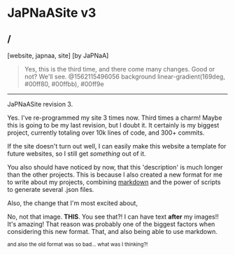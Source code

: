 # JaPNaASite v3
/
---
[website, japnaa, site]
[by JaPNaA]
> Yes, this is the third time, and there come many changes. Good or not? We'll see.
@1562115496056
background linear-gradient(169deg, #00ff80, #00ffbb), #00ff9e
---

JaPNaASite revision 3.

Yes. I've re-programmed my site 3 times now. Third times a charm! Maybe this is going to be my last revision, but I doubt it. It certainly is my biggest project, currently totaling over 10k lines of code, and 300+ commits.

If the site doesn't turn out well, I can easily make this website a template for future websites, so I still get _something_ out of it.

You also should have noticed by now, that this 'description' is much longer than the other projects. This is because I also created a new format for me to write about my projects, combining [markdown](https://en.wikipedia.org/wiki/Markdown) and the power of scripts to generate several .json files.

Also, the change that I'm most excited about,

<!img src=/Thingy_2019/0p/JaPNaASiteV3.png --"A screenshot of the landing page">

No, not that image. **THIS**. You see that?! I can have text **after** my images!! It's amazing! That reason was probably one of the biggest factors when considering this new format. That, and also being able to use markdown.

<small> and also the old format was so bad... what was I thinking?! </small>